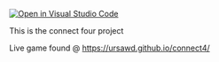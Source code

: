 [![Open in Visual Studio Code](https://open.vscode.dev/badges/open-in-vscode.svg)](https://open.vscode.dev/ursawd/connect4)

This is the connect four project

Live game found @  https://ursawd.github.io/connect4/
